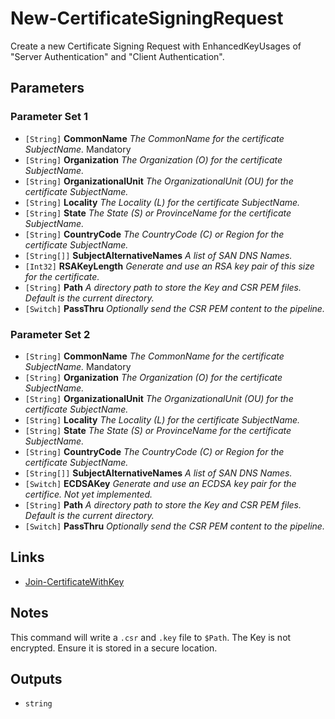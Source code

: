 # New-CertificateSigningRequest

Create a new Certificate Signing Request with EnhancedKeyUsages of "Server Authentication" and "Client Authentication".

## Parameters

### Parameter Set 1

- `[String]` **CommonName** _The CommonName for the certificate SubjectName._ Mandatory
- `[String]` **Organization** _The Organization (O) for the certificate SubjectName._ 
- `[String]` **OrganizationalUnit** _The OrganizationalUnit (OU) for the certificate SubjectName._ 
- `[String]` **Locality** _The Locality (L) for the certificate SubjectName._ 
- `[String]` **State** _The State (S) or ProvinceName for the certificate SubjectName._ 
- `[String]` **CountryCode** _The CountryCode (C) or Region for the certificate SubjectName._ 
- `[String[]]` **SubjectAlternativeNames** _A list of SAN DNS Names._ 
- `[Int32]` **RSAKeyLength** _Generate and use an RSA key pair of this size for the certificate._ 
- `[String]` **Path** _A directory path to store the Key and CSR PEM files. Default is the current directory._ 
- `[Switch]` **PassThru** _Optionally send the CSR PEM content to the pipeline._ 

### Parameter Set 2

- `[String]` **CommonName** _The CommonName for the certificate SubjectName._ Mandatory
- `[String]` **Organization** _The Organization (O) for the certificate SubjectName._ 
- `[String]` **OrganizationalUnit** _The OrganizationalUnit (OU) for the certificate SubjectName._ 
- `[String]` **Locality** _The Locality (L) for the certificate SubjectName._ 
- `[String]` **State** _The State (S) or ProvinceName for the certificate SubjectName._ 
- `[String]` **CountryCode** _The CountryCode (C) or Region for the certificate SubjectName._ 
- `[String[]]` **SubjectAlternativeNames** _A list of SAN DNS Names._ 
- `[Switch]` **ECDSAKey** _Generate and use an ECDSA key pair for the certifice. Not yet implemented._ 
- `[String]` **Path** _A directory path to store the Key and CSR PEM files. Default is the current directory._ 
- `[Switch]` **PassThru** _Optionally send the CSR PEM content to the pipeline._ 

## Links

- [Join-CertificateWithKey](Join-CertificateWithKey.md)

## Notes

This command will write a `.csr` and `.key` file to `$Path`.
The Key is not encrypted. Ensure it is stored in a secure location.

## Outputs

- `string`
